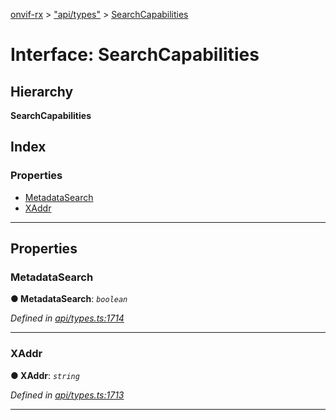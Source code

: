 [onvif-rx](../README.md) > ["api/types"](../modules/_api_types_.md) > [SearchCapabilities](../interfaces/_api_types_.searchcapabilities.md)

# Interface: SearchCapabilities

## Hierarchy

**SearchCapabilities**

## Index

### Properties

* [MetadataSearch](_api_types_.searchcapabilities.md#metadatasearch)
* [XAddr](_api_types_.searchcapabilities.md#xaddr)

---

## Properties

<a id="metadatasearch"></a>

###  MetadataSearch

**● MetadataSearch**: *`boolean`*

*Defined in [api/types.ts:1714](https://github.com/patrickmichalina/onvif-rx/blob/034e4d6/src/api/types.ts#L1714)*

___
<a id="xaddr"></a>

###  XAddr

**● XAddr**: *`string`*

*Defined in [api/types.ts:1713](https://github.com/patrickmichalina/onvif-rx/blob/034e4d6/src/api/types.ts#L1713)*

___

